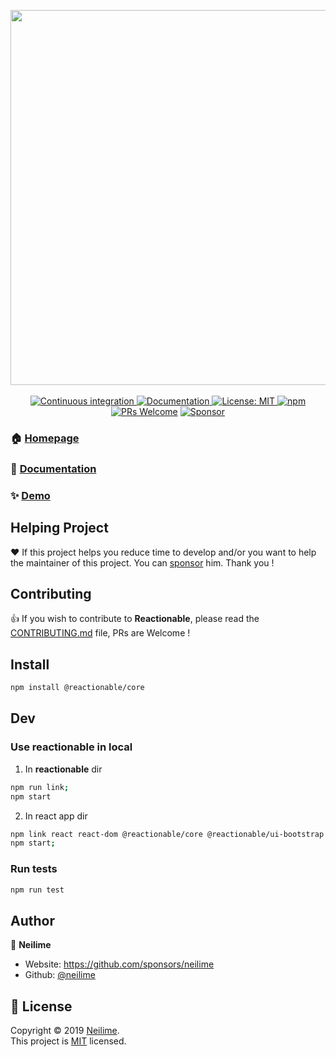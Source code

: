 <p align="center">
  <a href="/" target="_blank"><img src="https://repository-images.githubusercontent.com/215304880/02830f80-f11d-11e9-893a-20a50b13e17c" width="600"></a>
  <br/><br/>
  <a href="https://github.com/reactionable/reactionable/actions?query=workflow%3A%22Continuous+Integration%22" target="_blank">
    <img alt="Continuous integration" src="https://github.com/reactionable/reactionable/workflows/Continuous%20Integration/badge.svg">
  </a>
  <a href="https://reactionable.github.io/reactionable/docs" target="_blank">
    <img alt="Documentation" src="https://img.shields.io/badge/documentation-yes-brightgreen.svg" />
  </a>
  <a href="https://github.com/reactionable/reactionable/blob/master/LICENSE" target="_blank">
    <img alt="License: MIT" src="https://img.shields.io/badge/License-MIT-yellow.svg" />
  </a>
  <a href="https://www.npmjs.com/search?q=%40reactionable" target="_blank">  
    <img alt="npm" src="https://img.shields.io/npm/v/@reactionable/core">
  </a>
  <a href="CONTRIBUTING.md" target="_blank"><img src="https://img.shields.io/badge/PRs-welcome-brightgreen.svg" alt="PRs Welcome"></a>
  <a href="https://github.com/sponsors/neilime"><img src="https://img.shields.io/badge/%E2%9D%A4-Sponsor-ff69b4" alt="Sponsor"></a>
</p>

### 🏠 [Homepage](https://reactionable.github.io/reactionable/)

### 📖 [Documentation](https://reactionable.github.io/reactionable/docs)

### ✨ [Demo](https://reactionable.github.io/reactionable/storybook)

## Helping Project

❤️ If this project helps you reduce time to develop and/or you want to help the maintainer of this project. You can [sponsor](https://github.com/sponsors/neilime) him. Thank you !

## Contributing

👍 If you wish to contribute to __Reactionable__, please read the [CONTRIBUTING.md](CONTRIBUTING.md) file, PRs are Welcome !

## Install

```sh
npm install @reactionable/core
```

## Dev

### Use reactionable in local

1. In __reactionable__ dir
```bash
npm run link;
npm start
```

2. In react  app dir

```bash
npm link react react-dom @reactionable/core @reactionable/ui-bootstrap @reactionable/amplify;
npm start;
```

### Run tests

```sh
npm run test
```


## Author

👤 **Neilime**

* Website: https://github.com/sponsors/neilime
* Github: [@neilime](https://github.com/neilime)

## 📝 License

Copyright © 2019 [Neilime](https://github.com/neilime).<br />
This project is [MIT](https://github.com/reactionable/reactionable/blob/master/LICENSE) licensed.